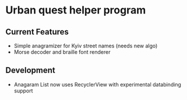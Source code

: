 # Urban quest helper program

## Current Features

* Simple anagramizer for Kyiv street names (needs new algo)
* Morse decoder and braille font renderer

## Development

* Anagaram List now uses RecyclerView with experimental databinding support